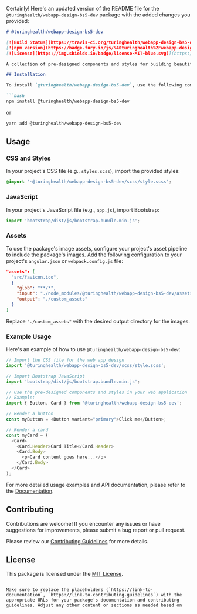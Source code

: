 Certainly! Here's an updated version of the README file for the `@turinghealth/webapp-design-bs5-dev` package with the added changes you provided:

```markdown
# @turinghealth/webapp-design-bs5-dev

[![Build Status](https://travis-ci.org/turinghealth/webapp-design-bs5-dev.svg?branch=main)](https://travis-ci.org/turinghealth/webapp-design-bs5-dev)
[![npm version](https://badge.fury.io/js/%40turinghealth%2Fwebapp-design-bs5-dev.svg)](https://badge.fury.io/js/%40turinghealth%2Fwebapp-design-bs5-dev)
[![License](https://img.shields.io/badge/license-MIT-blue.svg)](https://opensource.org/licenses/MIT)

A collection of pre-designed components and styles for building beautiful web applications using Bootstrap 5.

## Installation

To install `@turinghealth/webapp-design-bs5-dev`, use the following command:

```bash
npm install @turinghealth/webapp-design-bs5-dev
```

or

```bash
yarn add @turinghealth/webapp-design-bs5-dev
```

## Usage

### CSS and Styles

In your project's CSS file (e.g., `styles.scss`), import the provided styles:

```scss
@import '~@turinghealth/webapp-design-bs5-dev/scss/style.scss';
```

### JavaScript

In your project's JavaScript file (e.g., `app.js`), import Bootstrap:

```javascript
import 'bootstrap/dist/js/bootstrap.bundle.min.js';
```

### Assets

To use the package's image assets, configure your project's asset pipeline to include the package's images. Add the following configuration to your project's `angular.json` or `webpack.config.js` file:

```json
"assets": [
  "src/favicon.ico",
  {
    "glob": "**/*",
    "input": "./node_modules/@turinghealth/webapp-design-bs5-dev/assets/images",
    "output": "./custom_assets"
  }
]
```

Replace `"./custom_assets"` with the desired output directory for the images.

### Example Usage

Here's an example of how to use `@turinghealth/webapp-design-bs5-dev`:

```javascript
// Import the CSS file for the web app design
import '@turinghealth/webapp-design-bs5-dev/scss/style.scss';

// Import Bootstrap JavaScript
import 'bootstrap/dist/js/bootstrap.bundle.min.js';

// Use the pre-designed components and styles in your web application
// Example:
import { Button, Card } from '@turinghealth/webapp-design-bs5-dev';

// Render a button
const myButton = <Button variant="primary">Click me</Button>;

// Render a card
const myCard = (
  <Card>
    <Card.Header>Card Title</Card.Header>
    <Card.Body>
      <p>Card content goes here...</p>
    </Card.Body>
  </Card>
);
```

For more detailed usage examples and API documentation, please refer to the [Documentation](https://link-to-documentation).

## Contributing

Contributions are welcome! If you encounter any issues or have suggestions for improvements, please submit a bug report or pull request.

Please review our [Contributing Guidelines](https://link-to-contributing-guidelines) for more details.

## License

This package is licensed under the [MIT License](https://opensource.org/licenses/MIT).
```

Make sure to replace the placeholders (`https://link-to-documentation`, `https://link-to-contributing-guidelines`) with the appropriate URLs for your package's documentation and contributing guidelines. Adjust any other content or sections as needed based on
